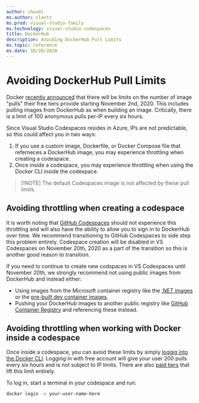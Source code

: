 ```yaml
---
author: chuxel
ms.author: clantz
ms.prod: visual-studio-family
ms.technology: visual-studio-codespaces
title: DockerHub
description: Avoiding DockerHub Pull Limits
ms.topic: reference
ms.date: 10/28/2020
---
```


# Avoiding DockerHub Pull Limits

Docker [recently announced](https://www.docker.com/pricing/resource-consumption-updates) that there will be limits on the number of image "pulls" their free tiers provide starting November 2nd, 2020. This includes pulling images from DockerHub as when building an image. Critically, there is a limit of 100 anonymous pulls per-IP every six hours.

Since Visual Studio Codespaces resides in Azure, IPs are not predictable, so this could affect you in two ways:

1. If you use a custom image, Dockerfile, or Docker Compose file that referneces a DockerHub image, you may experience throttling when creating a codespace.
2. Once inside a codespace, you may experience throttling when using the Docker CLI inside the codespace.

> [!NOTE] The default Codespaces image is not affected by these pull limits.

## Avoiding throttling when creating a codespace

It is worth noting that [GitHub Codespaces](https://github.com/features/codespaces) should not experience this throttling and will also have the ability to allow you to sign in to DockerHub over time. We recommend transitioning to GitHub Codespaces to side step this problem entirely. Codespace creation will be disabled in VS Codespaces on November 20th, 2020 as a part of the transition so this is another good reason to transition.

If you need to continue to create new codspaces in VS Codespaces until November 20th, we strongly recommend not using public images from DockerHub and instead either:

- Using images from the Microsoft container registry like the [.NET images](https://hub.docker.com/_/microsoft-dotnet) or the [pre-built dev container images](https://hub.docker.com/_/microsoft-vscode-devcontainers).
- Pushing your DockerHub images to another public registry like [GitHub Container Registry](https://docs.github.com/en/free-pro-team@latest/packages/getting-started-with-github-container-registry/about-github-container-registry) and referencing these instead.

## Avoiding throttling when working with Docker inside a codespace

Once inside a codespace, you can avoid these limits by simply [loggig into the Docker CLI](https://docs.docker.com/engine/reference/commandline/login/). Logging in with free account will give your user 200 pulls every six hours and is not subject to IP limits. There are also [paid tiers](https://www.docker.com/pricing) that lift this limit entirely.

To log in, start a terminal in your codespace and run:

```bash
docker login -u your-user-name-here
```
